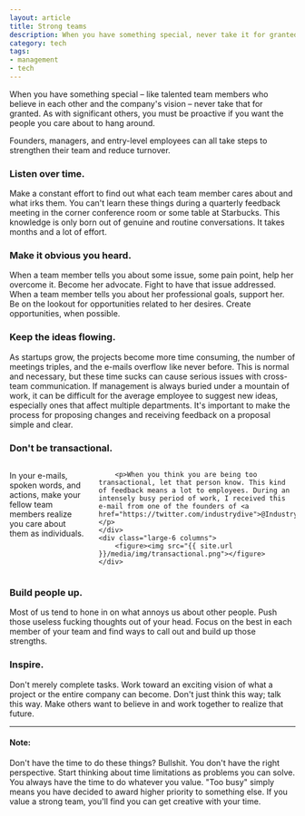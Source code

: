 ```yaml
---
layout: article
title: Strong teams
description: When you have something special, never take it for granted.
category: tech
tags: 
- management
- tech
---
```


<p><span class="drop-cap">W</span>hen you have something special – like talented team members who believe in each other and the company's vision – never take that for granted. As with significant others, you must be proactive if you want the people you care about to hang around.</p>

<p>Founders, managers, and entry-level employees can all take steps to strengthen their team and reduce turnover.</p>

<h3>Listen over time.</h3>
<p>Make a constant effort to find out what each team member cares about and what irks them. You can't learn these things during a quarterly feedback meeting in the corner conference room or some table at Starbucks. This knowledge is only born out of genuine and routine conversations. It takes months and a lot of effort.</p>

<h3>Make it obvious you heard.</h3>
<p>When a team member tells you about some issue, some pain point, help her overcome it. Become her advocate. Fight to have that issue addressed. When a team member tells you about her professional goals, support her. Be on the lookout for opportunities related to her desires. Create opportunities, when possible.</p>

<h3>Keep the ideas flowing.</h3>
<p>As startups grow, the projects become more time consuming, the number of meetings triples, and the e-mails overflow like never before. This is normal and necessary, but these time sucks can cause serious issues with cross-team communication. If management is always buried under a mountain of work, it can be difficult for the average employee to suggest new ideas, especially ones that affect multiple departments. It's important to make the process for proposing changes and receiving feedback on a proposal simple and clear.</p>

<h3>Don't be transactional.</h3>
<div class="row">
	<div class="large-6 columns">
		<p>In your e-mails, spoken words, and actions, make your fellow team members realize you care about them as individuals.</p>

		<p>When you think you are being too transactional, let that person know. This kind of feedback means a lot to employees. During an intensely busy period of work, I received this e-mail from one of the founders of <a href="https://twitter.com/industrydive">@IndustryDive</a>.</p>
	</div>
	<div class="large-6 columns">
		<figure><img src="{{ site.url }}/media/img/transactional.png"></figure>
	</div>
</div>

<h3>Build people up.</h3>
<p>Most of us tend to hone in on what annoys us about other people. Push those useless fucking thoughts out of your head. Focus on the best in each member of your team and find ways to call out and build up those strengths.</p>

<h3>Inspire.</h3>
<p>Don't merely complete tasks. Work toward an exciting vision of what a project or the entire company can become. Don't just think this way; talk this way. Make others want to believe in and work together to realize that future.</p>

---
<h4>Note:</h4>
<p>Don't have the time to do these things? Bullshit. You don't have the right perspective. Start thinking about time limitations as problems you can solve. You always have the time to do whatever you value. "Too busy" simply means you have decided to award higher priority to something else. If you value a strong team, you'll find you can get creative with your time.</p>